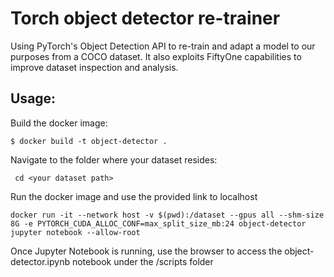 # Torch object detector re-trainer
Using PyTorch's Object Detection API to re-train and adapt a model to our purposes from a COCO dataset.
It also exploits FiftyOne capabilities to improve dataset inspection and analysis.
## Usage:

Build the docker image:

```
$ docker build -t object-detector . 
```


Navigate to the folder where your dataset resides:

```
 cd <your dataset path> 
```

Run the docker image and use the provided link to localhost

```
docker run -it --network host -v $(pwd):/dataset --gpus all --shm-size 8G -e PYTORCH_CUDA_ALLOC_CONF=max_split_size_mb:24 object-detector jupyter notebook --allow-root
```

Once Jupyter Notebook is running, use the browser to access the object-detector.ipynb notebook under the /scripts folder
